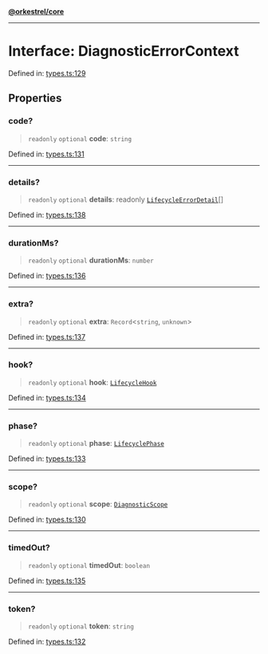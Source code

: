 [**@orkestrel/core**](../index.md)

***

# Interface: DiagnosticErrorContext

Defined in: [types.ts:129](https://github.com/orkestrel/core/blob/4aab0d299da5f30a0c75f3eda95d1b02f821688d/src/types.ts#L129)

## Properties

### code?

> `readonly` `optional` **code**: `string`

Defined in: [types.ts:131](https://github.com/orkestrel/core/blob/4aab0d299da5f30a0c75f3eda95d1b02f821688d/src/types.ts#L131)

***

### details?

> `readonly` `optional` **details**: readonly [`LifecycleErrorDetail`](LifecycleErrorDetail.md)[]

Defined in: [types.ts:138](https://github.com/orkestrel/core/blob/4aab0d299da5f30a0c75f3eda95d1b02f821688d/src/types.ts#L138)

***

### durationMs?

> `readonly` `optional` **durationMs**: `number`

Defined in: [types.ts:136](https://github.com/orkestrel/core/blob/4aab0d299da5f30a0c75f3eda95d1b02f821688d/src/types.ts#L136)

***

### extra?

> `readonly` `optional` **extra**: `Record`\<`string`, `unknown`\>

Defined in: [types.ts:137](https://github.com/orkestrel/core/blob/4aab0d299da5f30a0c75f3eda95d1b02f821688d/src/types.ts#L137)

***

### hook?

> `readonly` `optional` **hook**: [`LifecycleHook`](../type-aliases/LifecycleHook.md)

Defined in: [types.ts:134](https://github.com/orkestrel/core/blob/4aab0d299da5f30a0c75f3eda95d1b02f821688d/src/types.ts#L134)

***

### phase?

> `readonly` `optional` **phase**: [`LifecyclePhase`](../type-aliases/LifecyclePhase.md)

Defined in: [types.ts:133](https://github.com/orkestrel/core/blob/4aab0d299da5f30a0c75f3eda95d1b02f821688d/src/types.ts#L133)

***

### scope?

> `readonly` `optional` **scope**: [`DiagnosticScope`](../type-aliases/DiagnosticScope.md)

Defined in: [types.ts:130](https://github.com/orkestrel/core/blob/4aab0d299da5f30a0c75f3eda95d1b02f821688d/src/types.ts#L130)

***

### timedOut?

> `readonly` `optional` **timedOut**: `boolean`

Defined in: [types.ts:135](https://github.com/orkestrel/core/blob/4aab0d299da5f30a0c75f3eda95d1b02f821688d/src/types.ts#L135)

***

### token?

> `readonly` `optional` **token**: `string`

Defined in: [types.ts:132](https://github.com/orkestrel/core/blob/4aab0d299da5f30a0c75f3eda95d1b02f821688d/src/types.ts#L132)
